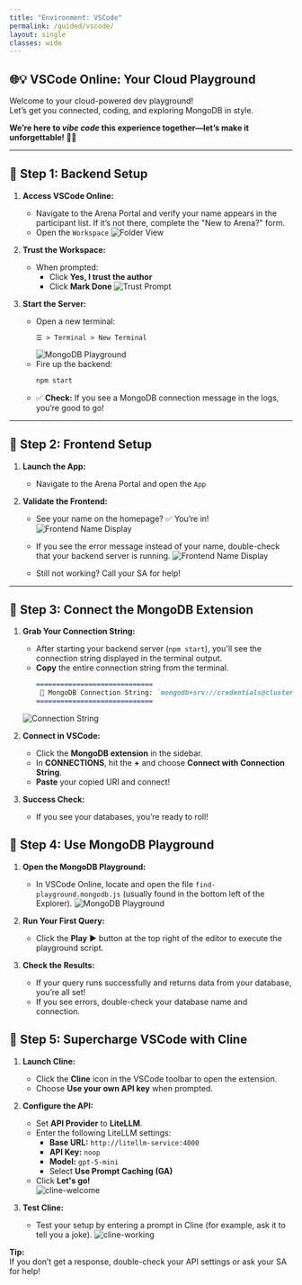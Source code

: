```yaml
---
title: "Environment: VSCode"
permalink: /guided/vscode/
layout: single
classes: wide
---
```


## 🌐💡 VSCode Online: Your Cloud Playground

Welcome to your cloud-powered dev playground!  
Let’s get you connected, coding, and exploring MongoDB in style.

**We’re here to _vibe code_ this experience together—let’s make it unforgettable! 🚀🎶**

---

## 🚀 Step 1: Backend Setup

1. **Access VSCode Online:**
   - Navigate to the Arena Portal and verify your name appears in the participant list. If it’s not there, complete the "New to Arena?" form.
   - Open the `Workspace`
     ![Folder View](../../assets/images/environment-homepage.png)  
2. **Trust the Workspace:**
   - When prompted:
     - Click **Yes, I trust the author**
     - Click **Mark Done**
   ![Trust Prompt](../../assets/images/environment-folder-trust.png)

3. **Start the Server:**
   - Open a new terminal:
     ```
     ☰ > Terminal > New Terminal
     ```
     ![MongoDB Playground](../../assets/images/environment-terminal.png)
   - Fire up the backend:
     ```bash
     npm start
     ```
   - ✅ **Check:** If you see a MongoDB connection message in the logs, you’re good to go!

---

## 🎨 Step 2: Frontend Setup

1. **Launch the App:**
   - Navigate to the Arena Portal and open the `App`

2. **Validate the Frontend:**    
   - See your name on the homepage? ✅ You’re in!
   ![Frontend Name Display](../../assets/images/environment-working.png)

   - If you see the error message instead of your name, double-check that your backend server is running.
   ![Frontend Name Display](../../assets/images/environment-notworking.png)
   - Still not working? Call your SA for help!

---

## 🔗 Step 3: Connect the MongoDB Extension

1. **Grab Your Connection String:**  
   - After starting your backend server (`npm start`), you'll see the connection string displayed in the terminal output.
   - **Copy** the entire connection string from the terminal.
     ```markdown
     =============================
      🍃 MongoDB Connection String: `mongodb+srv://credentials@cluster.mongodb.net/`
     =============================
     ```
   ![Connection String](../../assets/images/environment-conn-string.png)

2. **Connect in VSCode:**
   - Click the **MongoDB extension** in the sidebar.
   - In **CONNECTIONS**, hit the **+** and choose **Connect with Connection String**.
   - **Paste** your copied URI and connect!

3. **Success Check:**
   - If you see your databases, you’re ready to roll!

## 🔗 Step 4: Use MongoDB Playground

1. **Open the MongoDB Playground:**  
   - In VSCode Online, locate and open the file `find-playground.mongodb.js` (usually found in the bottom left of the Explorer).
   ![MongoDB Playground](../../assets/images/playground.png)

2. **Run Your First Query:**  
   - Click the **Play** ▶️ button at the top right of the editor to execute the playground script.

3. **Check the Results:**  
   - If your query runs successfully and returns data from your database, you’re all set!
   - If you see errors, double-check your database name and connection.

## 🤖 Step 5: Supercharge VSCode with Cline

1. **Launch Cline:**  
   - Click the **Cline** icon in the VSCode toolbar to open the extension.
   - Choose **Use your own API key** when prompted.

2. **Configure the API:**
   - Set **API Provider** to **LiteLLM**.
   - Enter the following LiteLLM settings:
     - **Base URL:** `http://litellm-service:4000`
     - **API Key:** `noop`
     - **Model:** `gpt-5-mini`
     - Select **Use Prompt Caching (GA)**
   - Click **Let's go!**  
     ![cline-welcome](../../assets/images/cline-welcome.png)

3. **Test Cline:**
   - Test your setup by entering a prompt in Cline (for example, ask it to tell you a joke).
     ![cline-working](../../assets/images/cline-working.png)

**Tip:**  
If you don’t get a response, double-check your API settings or ask your SA for help!

